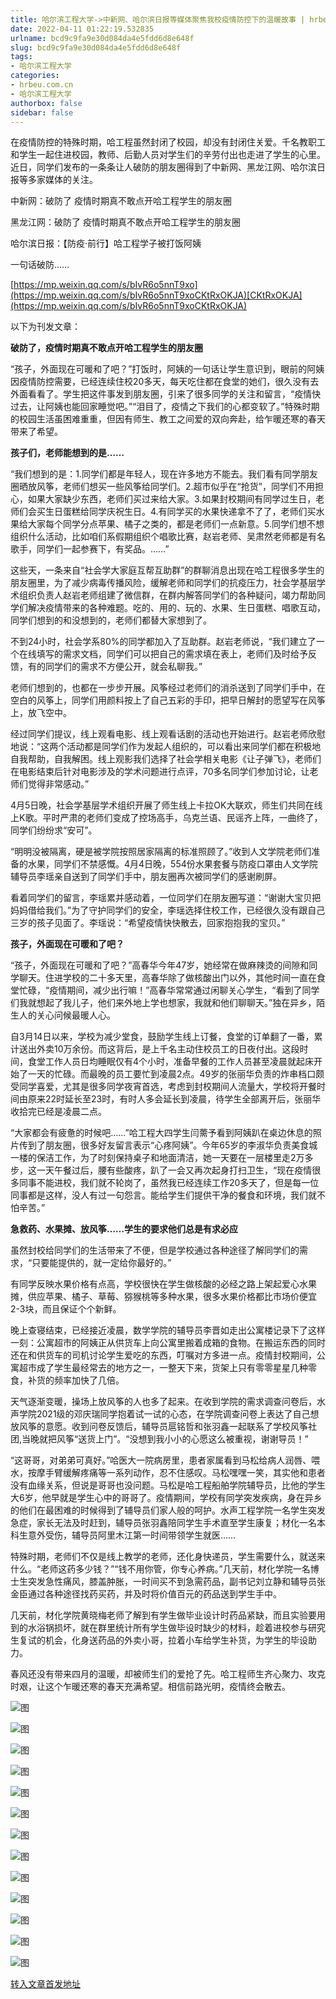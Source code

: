 ```yaml
---
title: 哈尔滨工程大学->中新网、哈尔滨日报等媒体聚焦我校疫情防控下的温暖故事 | hrbeu.com.cn
date: 2022-04-11 01:22:19.532835
urlname: bcd9c9fa9e30d084da4e5fdd6d8e648f
slug: bcd9c9fa9e30d084da4e5fdd6d8e648f
tags: 
- 哈尔滨工程大学
categories:
- hrbeu.com.cn
- 哈尔滨工程大学
authorbox: false
sidebar: false
---
```

在疫情防控的特殊时期，哈工程虽然封闭了校园，却没有封闭住关爱。千名教职工和学生一起住进校园，教师、后勤人员对学生们的辛劳付出也走进了学生的心里。近日，同学们发布的一条条让人破防的朋友圈得到了中新网、黑龙江网、哈尔滨日报等多家媒体的关注。

中新网：破防了 疫情时期真不敢点开哈工程学生的朋友圈

黑龙江网：破防了 疫情时期真不敢点开哈工程学生的朋友圈

哈尔滨日报：【防疫·前行】哈工程学子被打饭阿姨
<!--more-->
一句话破防……

[https://mp.weixin.qq.com/s/bIvR6o5nnT9xo](https://mp.weixin.qq.com/s/bIvR6o5nnT9xoCKtRxOKJA)[CKtRxOKJA](https://mp.weixin.qq.com/s/bIvR6o5nnT9xoCKtRxOKJA)

以下为刊发文章：

**破防了，疫情时期真不敢点开哈工程学生的朋友圈**

“孩子，外面现在可暖和了吧？”打饭时，阿姨的一句话让学生意识到，眼前的阿姨因疫情防控需要，已经连续住校20多天，每天吃住都在食堂的她们，很久没有去外面看看了。学生把这件事发到朋友圈，引来了很多同学的关注和留言，“疫情快过去，让阿姨也能回家睡觉吧。”“泪目了，疫情之下我们的心都变软了。”特殊时期的校园生活虽困难重重，但因有师生、教工之间爱的双向奔赴，给乍暖还寒的春天带来了希望。

**孩子们，老师能想到的是……**

“我们想到的是：1.同学们都是年轻人，现在许多地方不能去。我们看有同学朋友圈晒放风筝，老师们想买一些风筝给同学们。2.超市似乎在“抢货”，同学们不用担心，如果大家缺少东西，老师们买过来给大家。3.如果封校期间有同学过生日，老师们会买生日蛋糕给同学庆祝生日。4.有同学买的水果快递拿不了了，老师们买水果给大家每个同学分点苹果、橘子之类的，都是老师们一点新意。5.同学们想不想组织什么活动，比如咱们系假期组织个唱歌比赛，赵岩老师、吴肃然老师都是有名歌手，同学们一起参赛下，有奖品。……”

这些天，一条来自“社会学大家庭互帮互助群”的群聊消息出现在哈工程很多学生的朋友圈里，为了减少病毒传播风险，缓解老师和同学们的抗疫压力，社会学基层学术组织负责人赵岩老师组建了微信群，在群内解答同学们的各种疑问，竭力帮助同学们解决疫情带来的各种难题。吃的、用的、玩的、水果、生日蛋糕、唱歌互动，同学们想到的和没想到的，老师们都替大家想到了。

不到24小时，社会学系80%的同学都加入了互助群。赵岩老师说，“我们建立了一个在线填写的需求文档，同学们可以把自己的需求填在表上，老师们及时给予反馈，有的同学们的需求不方便公开，就会私聊我。”

老师们想到的，也都在一步步开展。风筝经过老师们的消杀送到了同学们手中，在空白的风筝上，同学们用颜料按上了自己五彩的手印，把早日解封的愿望写在风筝上，放飞空中。

经过同学们提议，线上观看电影、线上观看话剧的活动也开始进行。赵岩老师欣慰地说：“这两个活动都是同学们作为发起人组织的，可以看出来同学们都在积极地自我帮助，自我解困。线上观影我们选择了社会学相关电影《让子弹飞》，老师们在电影结束后针对电影涉及的学术问题进行点评，70多名同学们参加讨论，让老师们觉得非常感动。”

4月5日晚，社会学基层学术组织开展了师生线上卡拉OK大联欢，师生们共同在线上K歌。平时严肃的老师们变成了控场高手，乌克兰语、民谣齐上阵，一曲终了，同学们纷纷求“安可”。

“明明没被隔离，硬是被学院按照居家隔离的标准照顾了。”收到人文学院老师们准备的水果，同学们不禁感慨。4月4日晚，554份水果套餐与防疫口罩由人文学院辅导员李瑶亲自送到了同学们手中，朋友圈再次被同学们的感谢刷屏。

看着同学们的留言，李瑶累并感动着，一位同学们在朋友圈写道：“谢谢大宝贝把妈妈借给我们。”为了守护同学们的安全，李瑶选择住校工作，已经很久没有跟自己三岁的孩子见面了。李瑶说：“希望疫情快快散去，回家抱抱我的宝贝。”

**孩子，外面现在可暖和了吧？**

“孩子，外面现在可暖和了吧？”高春华今年47岁，她经常在做麻辣烫的间隙和同学聊天。住进学校的二十多天里，高春华除了做核酸出门以外，其他时间一直在食堂忙碌，“疫情期间，减少出行嘛！”高春华常常通过闲聊关心学生，“看到了同学们我就想起了我儿子，他们来外地上学也想家，我就和他们聊聊天。”独在异乡，陌生人的关心问候最暖人心。

自3月14日以来，学校为减少堂食，鼓励学生线上订餐，食堂的订单翻了一番，累计送出外卖10万余份。而这背后，是上千名主动住校员工的日夜付出。这段时间，食堂工作人员日均睡眠仅有4个小时，准备早餐的工作人员甚至凌晨就起床开始了一天的忙碌。而最晚的员工要忙到凌晨2点。49岁的张丽华负责的炸串档口颇受同学喜爱，尤其是很多同学夜宵首选，考虑到封校期间人流量大，学校将开餐时间由原来22时延长至23时，有时人多会延长到凌晨，待学生全部离开后，张丽华收拾完已经是凌晨二点。

“大家都会有疲惫的时候吧……”哈工程大四学生闫薷予看到阿姨趴在桌边休息的照片传到了朋友圈，很多好友留言表示“心疼阿姨”。今年65岁的李淑华负责美食城一楼的保洁工作，为了时刻保持桌子和地面清洁，她一天要在一层楼里走2万多步，这一天午餐过后，腰有些酸疼，趴了一会又再次起身打扫卫生，“现在疫情很多同事不能进校，我们就不轮岗了，虽然我已经连续工作20多天了，但是每一位同事都是这样，没人有过一句怨言。能给学生们提供干净的餐食和环境，我们就不怕辛苦。”

**急救药、水果摊、放风筝……学生的要求他们总是有求必应**

虽然封校给同学们的生活带来了不便，但是学校通过各种途径了解同学们的需求，“只要能提供的，就一定给你最好的。”

有同学反映水果价格有点高，学校很快在学生做核酸的必经之路上架起爱心水果摊，供应苹果、橘子、草莓、猕猴桃等多种水果，很多水果价格都比市场价便宜2-3块，而且保证个个新鲜。

晚上查寝结束，已经接近凌晨，数学学院的辅导员李晋如走出公寓楼记录下了这样一刻：公寓超市的阿姨正从供货车上向公寓里搬着成箱的食物。在搬运东西的同时还在和供货车的司机讨论学生爱吃的东西，叮嘱对方多进一点。疫情封校期间，公寓超市成了学生最经常去的地方之一，一整天下来，货架上只有零零星星几种零食，补货的频率加快了几倍。

天气逐渐变暖，操场上放风筝的人也多了起来。在收到学院的需求调查问卷后，水声学院2021级的邓庆瑞同学抱着试一试的心态，在学院调查问卷上表达了自己想放风筝的意愿。收到问卷反馈后，辅导员扈铭哲和张羽鑫一起联系了学校风筝社团,当晚就把风筝“送货上门”。“没想到我小小的心愿这么被重视，谢谢导员！”

“这哥哥，对弟弟可真好。”哈医大一院病房里，患者家属看到马松给病人润唇、喂水，按摩手臂缓解疼痛等一系列动作，忍不住感叹。马松嘿嘿一笑，其实他和患者没有血缘关系，但说是哥哥也没问题。马松是哈工程船舶学院辅导员，比他的学生大6岁，他早就是学生心中的哥哥了。疫情期间，学校有同学突发疾病，身在异乡的他们在最困难的时候得到了辅导员们家人般的呵护。水声工程学院一名学生突发急症，家长无法及时赶到，辅导员张羽鑫陪同学生手术直至学生康复；材化一名本科生意外受伤，辅导员阿里木江第一时间带领学生就医……

特殊时期，老师们不仅是线上教学的老师，还化身快递员，学生需要什么，就送来什么。“老师这药多少钱？”“钱不用你管，你专心养病。”几天前，材化学院一名博士生突发急性痛风，膝盖肿胀，一时间买不到急需药品，副书记刘立静和辅导员张金臣通过各种途径找药买药，并及时将价值百元的药品送到学生手中。

几天前，材化学院黄晓梅老师了解到有学生做毕业设计时药品紧缺，而且实验要用到的水浴锅损坏，就在群里统计所有学生做毕设时缺少的材料，趁着进校参与研究生复试的机会，化身送药品的外卖小哥，拉着小车给学生补货，为学生的毕设助力。

春风还没有带来四月的温暖，却被师生们的爱抢了先。哈工程师生齐心聚力、攻克时艰，让这个乍暖还寒的春天充满希望。相信前路光明，疫情终会散去。

![图](http://gongxue.cn/__local/7/1C/70/DD18D098750761290734F459D8F_979CADBD_2899A.jpg)

![图](http://gongxue.cn/__local/6/D4/A4/056F64720634F6E53538E7918CD_70F6CBCF_F667.jpg)

![图](http://gongxue.cn/__local/B/1D/75/F6E782C76D85575BDB6FDBF21B5_BC7EDDF2_BDE0.jpg)

![图](http://gongxue.cn/__local/D/69/7B/4D91DBDA025DEFAF106554C7B55_8CB10731_107F2.jpg)

![图](http://gongxue.cn/__local/0/A3/D1/FDB9FA6FDC5F67CB201815D2F18_3E99C26E_1259A.jpg)

![图](http://gongxue.cn/__local/4/FA/CB/AB21C124D78DE564E360A3A2A11_CA3D3C6D_221A0.jpg)

![图](http://gongxue.cn/__local/1/51/32/57B864BCD519850DFE666EFAFC4_BBC40FD8_28C0E.jpg)

![图](http://gongxue.cn/__local/7/4F/3D/12D9F15A875548A2BD1AD34E99A_1269133F_1444E.jpg)

![图](http://gongxue.cn/__local/2/9A/DC/C0FFE029DF7F3F11ED7E7C93AB5_BBD06206_131D9.jpg)

![图](http://gongxue.cn/__local/7/D3/5E/E8CC584C4124580A050C4C78900_3044EA78_3AF0C.jpg)

![图](http://gongxue.cn/__local/E/F3/BE/0EFF80B92030A239E9C11EEB5D1_3BA83D6A_A876.jpg)

![图](http://gongxue.cn/__local/E/71/D8/C5A9848A0956670A7461E2058F6_02235CD8_31824.jpg)

![图](http://gongxue.cn/__local/7/73/84/9E5CF70CD8A076135320D48C84D_9D59FF80_F1AE.jpg)

[转入文章首发地址](http://gongxue.cn/info/1141/70252.htm)